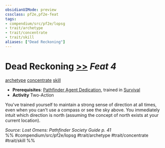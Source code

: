 ```yaml
---
obsidianUIMode: preview
cssclass: pf2e,pf2e-feat
tags:
- compendium/src/pf2e/lopsg
- trait/archetype
- trait/concentrate
- trait/skill
aliases: ["Dead Reckoning"]
---
```

# Dead Reckoning  [>>](../../rules/core-rulebook/chapter-9-playing-the-game.md#Actions "Two-Action") *Feat 4*  
[archetype](../../rules/traits/archetype.md)  [concentrate](../../rules/traits/concentrate.md)  [skill](../../rules/traits/skill.md)  

- **Prerequisites**: [Pathfinder Agent Dedication](pathfinder-agent-dedication-lowg.md), trained in [Survival](../skills.md#Survival)
- **Activity** Two-Action

You've trained yourself to maintain a strong sense of direction at all times, even when you can't use a compass or see the sky above. You immediately intuit which direction is north (assuming the concept of north exists at your current location).

*Source: Lost Omens: Pathfinder Society Guide p. 41*  
%% #compendium/src/pf2e/lopsg #trait/archetype #trait/concentrate #trait/skill %%
